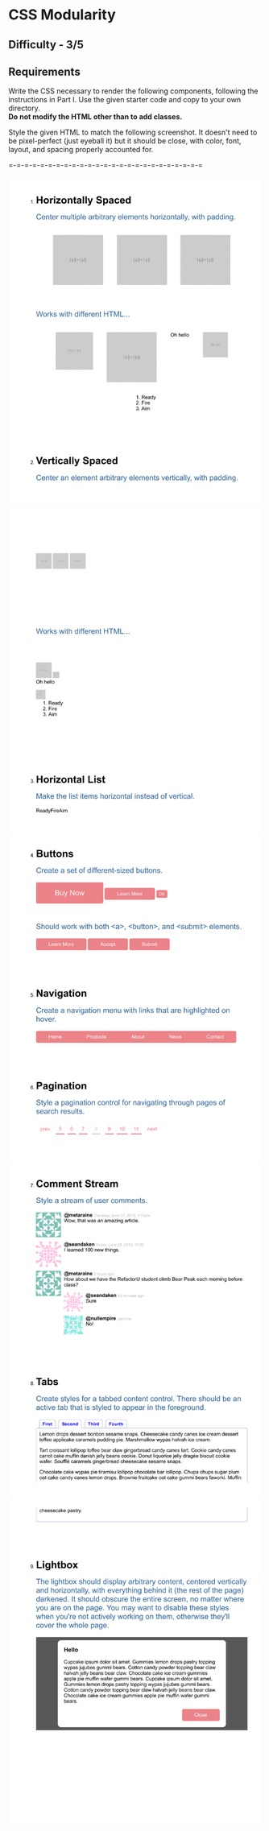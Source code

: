 # CSS Modularity

## Difficulty - 3/5

## Requirements
Write the CSS necessary to render the following components, following the instructions in Part I. Use the given starter code and copy to your own directory.
<br><strong>Do not modify the HTML other than to add classes.</strong>

Style the given HTML to match the following screenshot. It doesn't need to be pixel-perfect (just eyeball it) but it should be close, with color, font, layout, and spacing properly accounted for.

=-=-=-=-=-=-=-=-=-=-=-=-=-=-=-=-=-=-=-=-=-=-=-=-=

<img src="./img/CSS Modularity-1.png">
<img src="./img/CSS Modularity-2.png">
<img src="./img/CSS Modularity-3.png">
<img src="./img/CSS Modularity-4.png">
<img src="./img/CSS Modularity-5.png">

